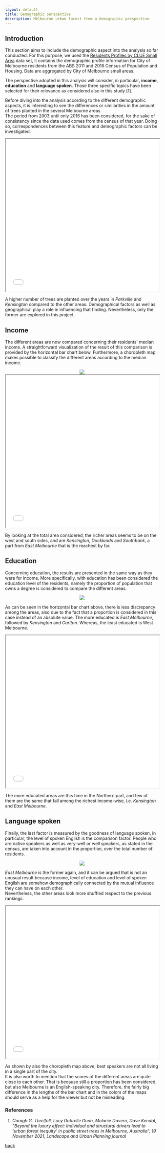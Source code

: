 ```yaml
---
layout: default
title: Demographic perspective
description: Melbourne urban forest from a demographic perspective
---
```


## Introduction
This section aims to include the demographic aspect into the analysis so far conducted. For this purpose, we used the [Residents Profiles by CLUE Small Area](https://data.melbourne.vic.gov.au/People/Residents-Profiles-by-CLUE-Small-Area/d34a-re98) data set, it contains the demographic profile information for City of Melbourne residents from the ABS 2011 and 2016 Census of Population and Housing. Data are aggregated by City of Melbourne small areas.

The perspective adopted in this analysis will consider, in particular, **income**, __education__ and **language spoken**. Those three specific topics have been selected for their relevance as considered also in this study [1].

Before diving into the analysis according to the different demographic aspects, it is interesting to see the differences or similarities in the amount of trees planted in the several Melbourne areas. \
The period from 2003 until only 2016 has been considered, for the sake of consistency since the data used comes from the census of that year. Doing so, correspondences between this feature and demographic factors can be investigated.

<iframe src="/testsite.github.io/Planted_geoheatmap.html"
	sandbox="allow-same-origin allow-scripts"
	width="100%"
	height="500"
	scrolling="no"
	seamless="seamless"
	frameborder="2">
</iframe>

A higher number of trees are planted over the years in _Parkville_ and *Kensington* compared to the other areas. Demographical factors as well as geographical play a role in influencing that finding. Nevertheless, only the former are explored in this project.

## Income
The different areas are now compared concerning their residents' median income. A straightforward visualization of the result of this comparison is provided by the horizontal bar chart below. Furthermore, a choropleth map makes possible to classify the different areas according to the median income.

<center>
	<img src="income_bar.png">
</center>

<iframe src="/testsite.github.io/Income_geomap.html"
	sandbox="allow-same-origin allow-scripts"
	width="100%"
	height="500"
	scrolling="no"
	seamless="seamless"
	frameborder="2">
</iframe>

By looking at the total area considered, the richer areas seems to be on the west and south sides, and are *Kensington*, _Docklands_ and *Southbank*, a part from _East Melbourne_ that is the reachest by far.

## Education
Concerning education, the results are presented in the same way as they were for income. More specifically, with education has been considered the education level of the residents, namely the proportion of population that owns a degree is considered to compare the different areas.

<center>
	<img src="education_bar.png">
</center>

As can be seen in the horizontal bar chart above, there is less discrepancy among the areas, also due to the fact that a proportion is considered in this case instead of an absolute value. The more educated is _East Melbourne_, followed by *Kensington* and _Carlton_. Whereas, the least educated is West Melbourne.

<iframe src="/testsite.github.io/Education_geomap.html"
	sandbox="allow-same-origin allow-scripts"
	width="100%"
	height="500"
	scrolling="no"
	seamless="seamless"
	frameborder="2">
</iframe>

The more educated areas are this time in the Northern part, and few of them are the same that fall among the richest income-wise, i.e. _Kensington_ and *East Melbourne*.

## Language spoken
Finally, the last factor is measured by the goodness of language spoken, in particular, the level of spoken English is the comparison factor. People who are native speakers as well as very-well or well speakers, as stated in the census, are taken into account in the proportion, over the total number of residents. 

<center>
	<img src="ethnicity_bar.png">
</center>

_East Melbourne_ is the former again, and it can be argued that is not an unusual result because income, level of education and level of spoken English are somehow demographically connected by the mutual influence they can have on each other. \
Nevertheless, the other areas look more shuffled respect to the previous rankings.

<iframe src="/testsite.github.io/Ethnicity_geomap.html"
	sandbox="allow-same-origin allow-scripts"
	width="100%"
	height="500"
	scrolling="no"
	seamless="seamless"
	frameborder="2">
</iframe>

As shown by also the choropleth map above, best speakers are not all living in a single part of the city. \
It is also worth to mention that the scores of the different areas are quite close to each other. That is because still a proportion has been considered, but also Melbourne is an English-speaking city. Therefore, the fairly big difference in the lengths of the bar chart and in the colors of the maps should serve as a help for the viewer but not be misleading.


### References
1. _Caragh G. Threlfall, Lucy Dubrelle Gunn, Melanie Davern, Dave Kendal, "Beyond the luxury effect: Individual and structural drivers lead to ‘urban
forest inequity’ in public street trees in Melbourne, Australia", 19 November 2021, Landscape and Urban Planning journal_

[back](./)
